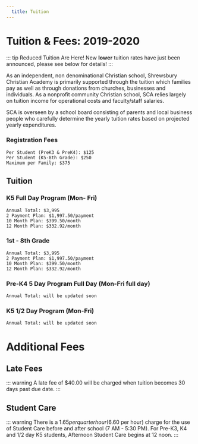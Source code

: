 ```yaml
---
  title: Tuition
---
```

# Tuition & Fees: 2019-2020

::: tip Reduced Tuition Are Here!
  New <b>lower</b> tuition rates have just been announced, please see below for details!
:::


As an independent, non denominational Christian school, Shrewsbury Christian Academy is primarily supported through the tuition which families pay as well as through donations from churches, businesses and individuals. As a nonprofit community Christian school, SCA relies largely on tuition income for operational costs and faculty/staff salaries.

SCA is overseen by a school board consisting of parents and local business people who carefully determine the yearly tuition rates based on projected yearly expenditures.

### Registration Fees
    Per Student (PreK3 & PreK4): $125
    Per Student (K5-8th Grade): $250
    Maximum per Family: $375

## Tuition

### K5 Full Day Program (Mon- Fri)
    Annual Total: $3,995
    2 Payment Plan: $1,997.50/payment
    10 Month Plan: $399.50/month
    12 Month Plan: $332.92/month


### 1st - 8th Grade
    Annual Total: $3,995
    2 Payment Plan: $1,997.50/payment
    10 Month Plan: $399.50/month
    12 Month Plan: $332.92/month

### Pre-K4 5 Day Program Full Day (Mon-Fri full day)
    Annual Total: will be updated soon


### K5 1/2 Day Program (Mon-Fri)
    Annual Total: will be updated soon

# Additional Fees

## Late Fees
::: warning
  A late fee of $40.00 will be charged when tuition becomes 30 days past due date.
:::

## Student Care
::: warning
  There is a $1.65 per quarter hour ($6.60 per hour) charge for the use of Student Care before and after school (7 AM - 5:30 PM). For Pre-K3, K4 and 1/2 day K5 students, Afternoon Student Care begins at 12 noon.
:::
